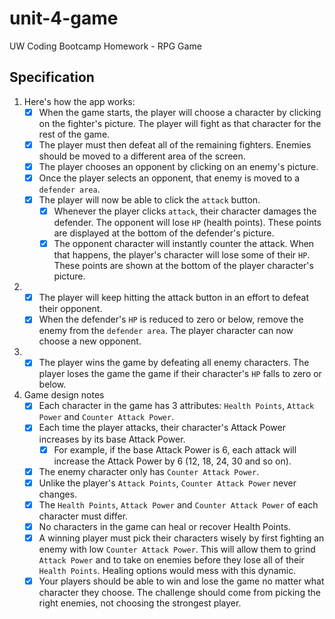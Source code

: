 # unit-4-game
UW Coding Bootcamp Homework - RPG Game

## Specification
1. Here's how the app works:
   - [x] When the game starts, the player will choose a character by clicking on the fighter's picture. The player will fight as that character for the rest of the game.
   - [x] The player must then defeat all of the remaining fighters. Enemies should be moved to a different area of the screen.
   - [x] The player chooses an opponent by clicking on an enemy's picture.
   - [x] Once the player selects an opponent, that enemy is moved to a `defender area`.
   - [x] The player will now be able to click the `attack` button.
     - [x] Whenever the player clicks `attack`, their character damages the defender. The opponent will lose `HP` (health points). These points are displayed at the bottom of the defender's picture. 
     - [x] The opponent character will instantly counter the attack. When that happens, the player's character will lose some of their `HP`. These points are shown at the bottom of the player character's picture.
2. - [x] The player will keep hitting the attack button in an effort to defeat their opponent.
   - [x] When the defender's `HP` is reduced to zero or below, remove the enemy from the `defender area`. The player character can now choose a new opponent.
3. - [x] The player wins the game by defeating all enemy characters. The player loses the game the game if their character's `HP` falls to zero or below.
4. Game design notes
    - [x] Each character in the game has 3 attributes: `Health Points`, `Attack Power` and `Counter Attack Power`.
    - [x] Each time the player attacks, their character's Attack Power increases by its base Attack Power. 
        - [x] For example, if the base Attack Power is 6, each attack will increase the Attack Power by 6 (12, 18, 24, 30 and so on).
    - [x] The enemy character only has `Counter Attack Power`. 
    - [x] Unlike the player's `Attack Points`, `Counter Attack Power` never changes.
    - [x] The `Health Points`, `Attack Power` and `Counter Attack Power` of each character must differ.
    - [x] No characters in the game can heal or recover Health Points. 
    - [x] A winning player must pick their characters wisely by first fighting an enemy with low `Counter Attack Power`. This will allow them to grind `Attack Power` and to take on enemies before they lose all of their `Health Points`. Healing options would mess with this dynamic.
    - [x] Your players should be able to win and lose the game no matter what character they choose. The challenge should come from picking the right enemies, not choosing the strongest player.
